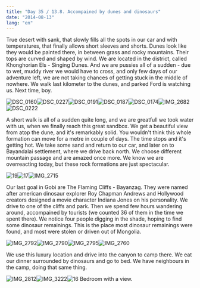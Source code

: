 ```yaml
---
title: "Day 35 / 13.8. Accompained by dunes and dinosaurs"
date: "2014-08-13"
lang: "en"
---
```


True desert with sank, that slowly fills all the spots in our car and with temperatures, that finally allows short sleeves and shorts. Dunes look like they would be painted there, in between grass and rocky mountains. Their tops are curved and shaped by wind. We are located in the district, called Khonghorian Els - Singing Dunes. And we are pussies all of a sudden - due to wet, muddy river we would have to cross, and only few days of our adventure left, we are not taking chances of getting stuck in the middle of nowhere. We walk last kilometer to the dunes, and parked Ford is watching us. Next time, boy.

![DSC_0160](../images/DSC_0160.jpg)![DSC_0227](../images/DSC_0227.jpg)![DSC_0191](../images/DSC_01911.jpg)![DSC_0187](../images/DSC_0187.jpg)![DSC_0174](../images/DSC_0174.jpg)![IMG_2682](../images/IMG_26821.jpg)![DSC_0222](../images/DSC_0222.jpg)

A short walk is all of a sudden quite long, and we are greatfull we took water with us, when we finally reach this great sandbox. We get a beautiful view from atop the dune, and it's remarkably solid. You wouldn't think this whole formation can move for a metre in couple of days. The time stops and it's getting hot. We take some sand and return to our car, and later on to Bayandalai settlement, where we drive back north. We choose different mountain passage and are amazed once more. We know we are overreacting today, but these rock formations are just spectacular.

![19](../images/19.jpg)![17](../images/17.jpg)![IMG_2715](../images/IMG_27151.jpg)

Our last goal in Gobi are The Flaming Cliffs - Bayanzag. They were named after american dinosaur explorer Roy Chapman Andrews and Hollywood creators designed a movie character Indiana Jones on his personality. We drive to one of the cliffs and park. Then we spend few hours wandering around, accompained by tourists (we counted 36 of them in the time we spent there). We notice four people digging in the shade, hoping to find some dinosaur remainings. This is the place most dinosaur remainings were found, and most were stolen or driven out of Mongolia.

![IMG_2792](../images/IMG_27921.jpg)![IMG_2790](../images/IMG_2790.jpg)![IMG_2795](../images/IMG_2795.jpg)![IMG_2760](../images/IMG_2760.jpg)

We use this luxury location and drive into the canyon to camp there. We eat our dinner surrounded by dinosaurs and go to bed. We have neighbours in the camp, doing that same thing.

![IMG_2812](../images/IMG_2812.jpg)![IMG_3222](../images/IMG_3222.jpg)![16](../images/16.jpg) Bedroom with a view.